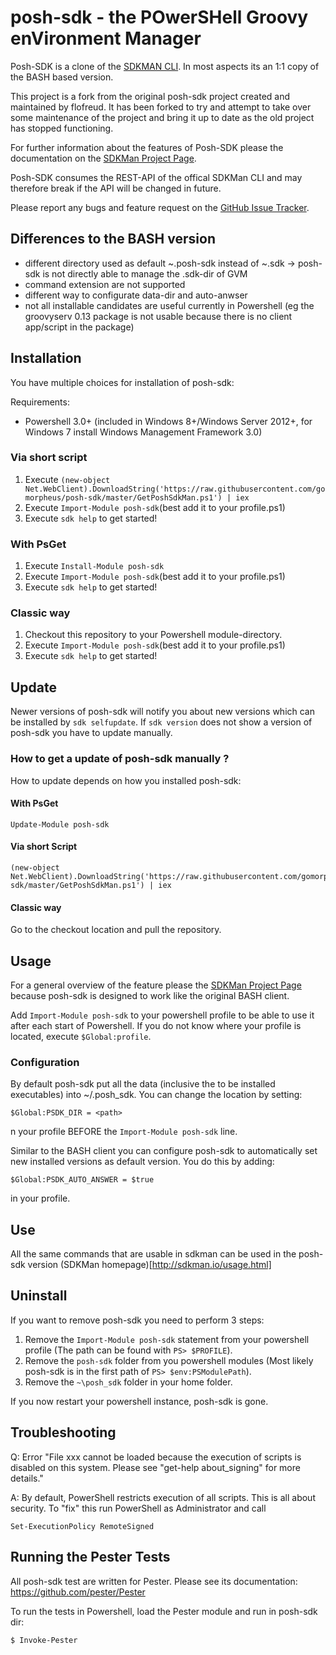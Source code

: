 
# posh-sdk - the POwerSHell Groovy enVironment Manager
Posh-SDK is a clone of the [SDKMAN CLI](https://sdkman.io). In most aspects its an 1:1 copy of the BASH based version.


This project is a fork from the original posh-sdk project created and maintained by flofreud. It has been forked to try and attempt to take over some maintenance of the project and bring it up to date as the old project has stopped functioning.

For further information about the features of Posh-SDK please the documentation on the [SDKMan Project Page](http://sdkman.io).

Posh-SDK consumes the REST-API of the offical SDKMan CLI and may therefore break if the API will be changed in future.

Please report any bugs and feature request on the [GitHub Issue Tracker](https://github.com/gomorpheus/posh-sdk/issues).

## Differences to the BASH version
- different directory used as default ~\.posh-sdk instead of ~\.sdk -> posh-sdk is not directly able to manage the .sdk-dir of GVM
- command extension are not supported
- different way to configurate data-dir and auto-anwser
- not all installable candidates are useful currently in Powershell (eg the groovyserv 0.13 package is not usable because there is no client app/script in the package)

## Installation

You have multiple choices for installation of posh-sdk:

Requirements:
- Powershell 3.0+ (included in Windows 8+/Windows Server 2012+, for Windows 7 install Windows Management Framework 3.0)

### Via short script
1. Execute `(new-object Net.WebClient).DownloadString('https://raw.githubusercontent.com/gomorpheus/posh-sdk/master/GetPoshSdkMan.ps1') | iex`
2. Execute `Import-Module posh-sdk`(best add it to your profile.ps1)
3. Execute `sdk help` to get started!

### With PsGet
1. Execute `Install-Module posh-sdk`
2. Execute `Import-Module posh-sdk`(best add it to your profile.ps1)
3. Execute `sdk help` to get started!

### Classic way
1. Checkout this repository to your Powershell module-directory.
2. Execute `Import-Module posh-sdk`(best add it to your profile.ps1)
3. Execute `sdk help` to get started!

## Update

Newer versions of posh-sdk will notify you about new versions which can be installed by `sdk selfupdate`. If `sdk version` does not show a version of posh-sdk you have to update manually.

### How to get a update of posh-sdk manually ?
How to update depends on how you installed posh-sdk:

#### With PsGet

	Update-Module posh-sdk

#### Via short Script

	(new-object Net.WebClient).DownloadString('https://raw.githubusercontent.com/gomorpheus/posh-sdk/master/GetPoshSdkMan.ps1') | iex

#### Classic way
Go to the checkout location and pull the repository.

## Usage

For a general overview of the feature please the [SDKMan Project Page](http://sdkman.io) because posh-sdk is designed to work like the original BASH client. 

Add `Import-Module posh-sdk` to your powershell profile to be able to use it after each start of Powershell. If you do not know where your profile is located, execute `$Global:profile`.

### Configuration
By default posh-sdk put all the data (inclusive the to be installed executables) into ~/.posh_sdk. You can change the location by setting:

	$Global:PSDK_DIR = <path>

n your profile BEFORE the `Import-Module posh-sdk` line.

Similar to the BASH client you can configure posh-sdk to automatically set new installed versions as default version. You do this by adding:

	$Global:PSDK_AUTO_ANSWER = $true

in your profile.

## Use
All the same commands that are usable in sdkman can be used in the posh-sdk version (SDKMan homepage)[http://sdkman.io/usage.html]


## Uninstall
If you want to remove posh-sdk you need to perform 3 steps:

1. Remove the `Import-Module posh-sdk` statement from your powershell profile (The path can be found with `PS> $PROFILE`).
2. Remove the `posh-sdk` folder from you powershell modules (Most likely posh-sdk is in the first path of `PS> $env:PSModulePath`).
3. Remove the `~\posh_sdk` folder in your home folder.

If you now restart your powershell instance, posh-sdk is gone.

## Troubleshooting
Q: Error "File xxx cannot be loaded because the execution of scripts is disabled on this system. Please see "get-help about_signing" for more details."

A: By default, PowerShell restricts execution of all scripts. This is all about security. To "fix" this run PowerShell as Administrator and call

	Set-ExecutionPolicy RemoteSigned


## Running the Pester Tests

All posh-sdk test are written for Pester. Please see its documentation: https://github.com/pester/Pester

To run the tests in Powershell, load the Pester module and run in posh-sdk dir:

	$ Invoke-Pester


